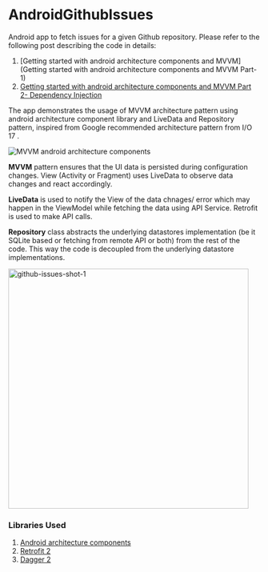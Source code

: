 # AndroidGithubIssues
Android app to fetch issues for a given Github repository.
Please refer to the following post describing the code in details: 
1. [Getting started with android architecture components and MVVM](Getting started with android architecture components and MVVM Part-1)
2. [Getting started with android architecture components and MVVM Part 2- Dependency Injection](https://android.jlelse.eu/getting-started-with-android-architecture-components-and-mvvm-part-2-dependency-injection-334d54e7e7ac)

The app demonstrates the usage of MVVM architecture pattern using android architecture component library and LiveData and Repository pattern, inspired from Google recommended architecture pattern from I/O 17 .

![MVVM android architecture components ](https://developer.android.com/topic/libraries/architecture/images/final-architecture.png)

**MVVM** pattern ensures that the UI data is persisted during configuration changes.
View (Activity or Fragment) uses LiveData to observe data changes and react accordingly.

**LiveData** is used to notify the View of the data chnages/ error which may happen in the ViewModel while fetching the data using API Service. Retrofit is used to make API calls.

**Repository** class abstracts the underlying datastores implementation (be it SQLite based or fetching from remote API or both) from the rest of the code. This way the code is decoupled from the underlying datastore implementations.

<img src="https://raw.githubusercontent.com/shahbazahmed1269/AndroidGithubIssues/master/art/github-issues-shot-1.png" alt="github-issues-shot-1" width="480"/>

### Libraries Used
1. [Android architecture components](https://developer.android.com/topic/libraries/architecture/index.html)
2. [Retrofit 2](http://square.github.io/retrofit/)
3. [Dagger 2](https://google.github.io/dagger/)